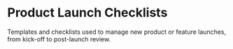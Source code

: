 # Product Launch Checklists

Templates and checklists used to manage new product or feature launches, from kick-off to post-launch review.